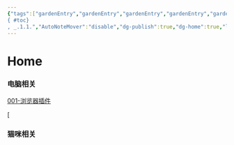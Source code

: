 ```yaml
---
{"tags":["gardenEntry","gardenEntry","gardenEntry","gardenEntry","gardenEntry","gardenEntry","gardenEntry","gardenEntry","gardenEntry","gardenEntry","gardenEntry","gardenEntry","gardenEntry","gardenEntry","gardenEntry","gardenEntry","gardenEntry","gardenEntry","gardenEntry","gardenEntry"],"aliases":["Home"],"number headings":"first-level 3, max 6, contents
{ #toc}
, _.1.1.","AutoNoteMover":"disable","dg-publish":true,"dg-home":true,"linter-yaml-title-alias":"Home","created":"2023-09-10 09:49:50","modified":"2023-09-10 09:51:32","permalink":"/=Digital_Garden/Homepage/🏠Homepage⭐️/","dgPassFrontmatter":true}
---
```


# Home

### 电脑相关

[001-浏览器插件](../PC/001-浏览器插件.md)

[

### 猫咪相关